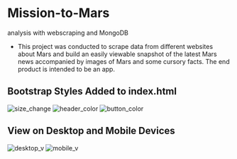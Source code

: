 # Mission-to-Mars
analysis with webscraping and MongoDB

- This project was conducted to scrape data from different websites about Mars and build an easily viewable snapshot of the latest Mars news accompanied by images of Mars and some cursory facts. The end product is intended to be an app.


## Bootstrap Styles Added to index.html
![size_change](https://user-images.githubusercontent.com/100614266/169723897-be988680-957f-40d0-bfad-5183a3baa346.png)
![header_color](https://user-images.githubusercontent.com/100614266/169723900-b30c877a-5cc0-4065-8656-218e81352ba0.png)
![button_color](https://user-images.githubusercontent.com/100614266/169723903-aaf40708-43f4-453c-b162-9f182e320fbd.png)

## View on Desktop and Mobile Devices
![desktop_v](https://user-images.githubusercontent.com/100614266/169723923-48158b45-c5e5-4131-8bff-8b80fbbe0116.png)
![mobile_v](https://user-images.githubusercontent.com/100614266/169723924-4d5acefc-669d-4f69-82be-4cd85515f789.png)
